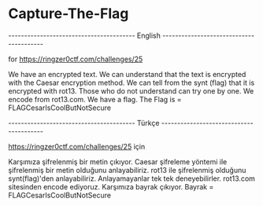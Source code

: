 # Capture-The-Flag
---------------------------------------- English ----------------------------------------

for https://ringzer0ctf.com/challenges/25

We have an encrypted text. We can understand that the text is encrypted with the Caesar encryption method.
We can tell from the synt (flag) that it is encrypted with rot13. Those who do not understand can try one by one.
We encode from rot13.com. We have a flag.
The Flag is = FLAGCesarIsCoolButNotSecure 

---------------------------------------- Türkçe ----------------------------------------

https://ringzer0ctf.com/challenges/25 için

Karşımıza şifrelenmiş bir metin çıkıyor. Caesar şifreleme yöntemi ile şifrelenmiş bir metin olduğunu anlayabiliriz.
rot13 ile şifrelenmiş olduğunu synt(flag)'den anlayabiliriz. Anlayamayanlar tek tek deneyebilirler. 
rot13.com sitesinden encode ediyoruz. Karşımıza bayrak çıkıyor.
Bayrak = FLAGCesarIsCoolButNotSecure 
